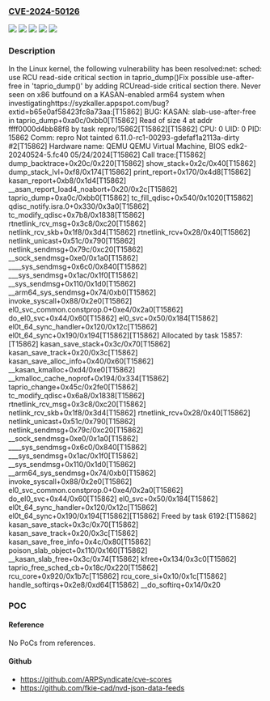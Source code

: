 ### [CVE-2024-50126](https://cve.mitre.org/cgi-bin/cvename.cgi?name=CVE-2024-50126)
![](https://img.shields.io/static/v1?label=Product&message=Linux&color=blue)
![](https://img.shields.io/static/v1?label=Version&message=&color=brightgreen)
![](https://img.shields.io/static/v1?label=Version&message=18cdd2f0998a4967b1fff4c43ed9aef049e42c39%20&color=brightgreen)
![](https://img.shields.io/static/v1?label=Version&message=6.1%20&color=brightgreen)
![](https://img.shields.io/static/v1?label=Vulnerability&message=n%2Fa&color=blue)

### Description

In the Linux kernel, the following vulnerability has been resolved:net: sched: use RCU read-side critical section in taprio_dump()Fix possible use-after-free in 'taprio_dump()' by adding RCUread-side critical section there. Never seen on x86 butfound on a KASAN-enabled arm64 system when investigatinghttps://syzkaller.appspot.com/bug?extid=b65e0af58423fc8a73aa:[T15862] BUG: KASAN: slab-use-after-free in taprio_dump+0xa0c/0xbb0[T15862] Read of size 4 at addr ffff0000d4bb88f8 by task repro/15862[T15862][T15862] CPU: 0 UID: 0 PID: 15862 Comm: repro Not tainted 6.11.0-rc1-00293-gdefaf1a2113a-dirty #2[T15862] Hardware name: QEMU QEMU Virtual Machine, BIOS edk2-20240524-5.fc40 05/24/2024[T15862] Call trace:[T15862]  dump_backtrace+0x20c/0x220[T15862]  show_stack+0x2c/0x40[T15862]  dump_stack_lvl+0xf8/0x174[T15862]  print_report+0x170/0x4d8[T15862]  kasan_report+0xb8/0x1d4[T15862]  __asan_report_load4_noabort+0x20/0x2c[T15862]  taprio_dump+0xa0c/0xbb0[T15862]  tc_fill_qdisc+0x540/0x1020[T15862]  qdisc_notify.isra.0+0x330/0x3a0[T15862]  tc_modify_qdisc+0x7b8/0x1838[T15862]  rtnetlink_rcv_msg+0x3c8/0xc20[T15862]  netlink_rcv_skb+0x1f8/0x3d4[T15862]  rtnetlink_rcv+0x28/0x40[T15862]  netlink_unicast+0x51c/0x790[T15862]  netlink_sendmsg+0x79c/0xc20[T15862]  __sock_sendmsg+0xe0/0x1a0[T15862]  ____sys_sendmsg+0x6c0/0x840[T15862]  ___sys_sendmsg+0x1ac/0x1f0[T15862]  __sys_sendmsg+0x110/0x1d0[T15862]  __arm64_sys_sendmsg+0x74/0xb0[T15862]  invoke_syscall+0x88/0x2e0[T15862]  el0_svc_common.constprop.0+0xe4/0x2a0[T15862]  do_el0_svc+0x44/0x60[T15862]  el0_svc+0x50/0x184[T15862]  el0t_64_sync_handler+0x120/0x12c[T15862]  el0t_64_sync+0x190/0x194[T15862][T15862] Allocated by task 15857:[T15862]  kasan_save_stack+0x3c/0x70[T15862]  kasan_save_track+0x20/0x3c[T15862]  kasan_save_alloc_info+0x40/0x60[T15862]  __kasan_kmalloc+0xd4/0xe0[T15862]  __kmalloc_cache_noprof+0x194/0x334[T15862]  taprio_change+0x45c/0x2fe0[T15862]  tc_modify_qdisc+0x6a8/0x1838[T15862]  rtnetlink_rcv_msg+0x3c8/0xc20[T15862]  netlink_rcv_skb+0x1f8/0x3d4[T15862]  rtnetlink_rcv+0x28/0x40[T15862]  netlink_unicast+0x51c/0x790[T15862]  netlink_sendmsg+0x79c/0xc20[T15862]  __sock_sendmsg+0xe0/0x1a0[T15862]  ____sys_sendmsg+0x6c0/0x840[T15862]  ___sys_sendmsg+0x1ac/0x1f0[T15862]  __sys_sendmsg+0x110/0x1d0[T15862]  __arm64_sys_sendmsg+0x74/0xb0[T15862]  invoke_syscall+0x88/0x2e0[T15862]  el0_svc_common.constprop.0+0xe4/0x2a0[T15862]  do_el0_svc+0x44/0x60[T15862]  el0_svc+0x50/0x184[T15862]  el0t_64_sync_handler+0x120/0x12c[T15862]  el0t_64_sync+0x190/0x194[T15862][T15862] Freed by task 6192:[T15862]  kasan_save_stack+0x3c/0x70[T15862]  kasan_save_track+0x20/0x3c[T15862]  kasan_save_free_info+0x4c/0x80[T15862]  poison_slab_object+0x110/0x160[T15862]  __kasan_slab_free+0x3c/0x74[T15862]  kfree+0x134/0x3c0[T15862]  taprio_free_sched_cb+0x18c/0x220[T15862]  rcu_core+0x920/0x1b7c[T15862]  rcu_core_si+0x10/0x1c[T15862]  handle_softirqs+0x2e8/0xd64[T15862]  __do_softirq+0x14/0x20

### POC

#### Reference
No PoCs from references.

#### Github
- https://github.com/ARPSyndicate/cve-scores
- https://github.com/fkie-cad/nvd-json-data-feeds

